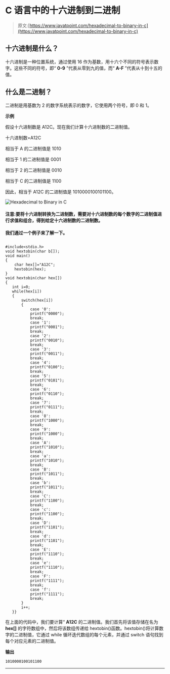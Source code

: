 # C 语言中的十六进制到二进制

> 原文:[https://www.javatpoint.com/hexadecimal-to-binary-in-c](https://www.javatpoint.com/hexadecimal-to-binary-in-c)

## 十六进制是什么？

十六进制是一种位置系统，通过使用 16 作为基数，用十六个不同的符号表示数字。这些不同的符号，即“ **0-9** ”代表从零到九的值，而“ **A-F** ”代表从十到十五的值。

## 什么是二进制？

二进制是用基数为 2 的数字系统表示的数字，它使用两个符号，即 0 和 1。

**示例**

假设十六进制数是 A12C。现在我们计算十六进制数的二进制值。

十六进制数=A12C

相当于 A 的二进制值是 1010

相当于 1 的二进制值是 0001

相当于 2 的二进制值是 0010

相当于 C 的二进制值是 1100

因此，相当于 A12C 的二进制值是 1010000100101100。

![Hexadecimal to Binary in C](../Images/cb2827f3769f6326219354fcb0078c24.png)

#### 注意:要将十六进制转换为二进制数，需要对十六进制数的每个数字的二进制值进行求值和组合，得到给定十六进制数的二进制数。

**我们通过一个例子来了解一下。**

```

#include<stdio.h>
void hextobin(char b[]);
void main()
{
    char hex[]="A12C";
    hextobin(hex);
}
void hextobin(char hex[])
{
   int i=0; 
   while(hex[i])
   {
       switch(hex[i])
       {
           case '0':
           printf("0000");
           break;
           case '1':
           printf("0001");
           break;
           case '2':
           printf("0010");
           break;
           case '3':
           printf("0011");
           break;
           case '4':
           printf("0100");
           break;
           case '5':
           printf("0101");
           break;
           case '6':
           printf("0110");
           break;
           case '7':
           printf("0111");
           break;
           case '8':
           printf("1000");
           break;
           case '9':
           printf("1000");
           break;
           case 'A':
           printf("1010");
           break;
           case 'a':
           printf("1010");
           break;
           case 'B':
           printf("1011");
           break;
           case 'b':
           printf("1011");
           break;
           case 'C':
           printf("1100");
           break;
           case 'c':
           printf("1100");
           break;
           case 'D':
           printf("1101");
           break;
           case 'd':
           printf("1101");
           break;
           case 'E':
           printf("1110");
           break;
           case 'e':
           printf("1110");
           break;
           case 'F':
           printf("1111");
           break;
           case 'f':
           printf("1111");
           break;
       }
       i++;
   }}

```

在上面的代码中，我们要计算“ **A12C** 的二进制值。我们首先将该值存储在名为 **hex[]** 的字符数组中，然后将该数组传递给 hextobin()函数。hextobin()将计算数字的二进制值，它通过 while 循环迭代数组的每个元素，并通过 switch 语句找到每个对应元素的二进制值。

**输出**

```
1010000100101100  

```

* * *